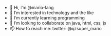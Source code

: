 - 👋 Hi, I’m @mario-lang
- 👀 I’m interested in technology and the like
- 🌱 I’m currently learning programming
- 💞️ I’m looking to collaborate on  java, html, css, js
- 📫 How to reach me:
  twitter: @qzsuper_mario

<!---
mario-lang/mario-lang is a ✨ special ✨ repository because its `README.md` (this file) appears on your GitHub profile.
You can click the Preview link to take a look at your changes.
--->
